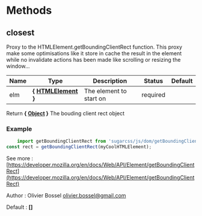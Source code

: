 # Methods


## closest

Proxy to the HTMLElement.getBoundingClientRect function.
This proxy make some optimisations like it store in cache the
result in the element while no invalidate actions has been made
like scrolling or resizing the window...



Name  |  Type  |  Description  |  Status  |  Default
------------  |  ------------  |  ------------  |  ------------  |  ------------
elm  |  **{ [HTMLElement](https://developer.mozilla.org/fr/docs/Web/API/HTMLElement) }**  |  The element to start on  |  required  |

Return **{ [Object](https://developer.mozilla.org/fr/docs/Web/JavaScript/Reference/Objets_globaux/Object) }** The bouding client rect object

### Example
```js
	import getBoundingClientRect from 'sugarcss/js/dom/getBoundingClientRect'
const rect = getBoundingClientRect(myCoolHTMLElement);
```
See more : [https://developer.mozilla.org/en/docs/Web/API/Element/getBoundingClientRect](https://developer.mozilla.org/en/docs/Web/API/Element/getBoundingClientRect)

Author : Olivier Bossel <olivier.bossel@gmail.com>

Default : **[]**